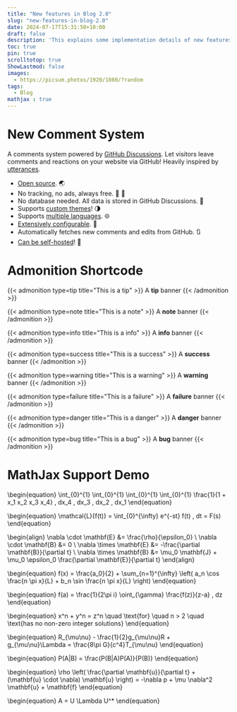 ```yaml
---
title: "New features in Blog 2.0"
slug: "new-features-in-blog-2.0"
date: 2024-07-17T15:31:50+10:00
draft: false
description: 'This explains some implementation details of new features'
toc: true
pin: true
scrolltotop: true
ShowLastmod: false
images:
  - https://picsum.photos/1920/1080/?random
tags: 
  - Blog
mathjax : true
---
```


# New Comment System

A comments system powered by [GitHub Discussions](https://docs.github.com/en/discussions). Let visitors leave comments and reactions on your website via GitHub! Heavily inspired by [utterances](https://github.com/utterance/utterances).

- [Open source](https://github.com/giscus/giscus). 🌏
- No tracking, no ads, always free. 📡 🚫
- No database needed. All data is stored in GitHub Discussions. 💬
- Supports [custom themes](https://github.com/giscus/giscus/blob/main/ADVANCED-USAGE.md#data-theme)! 🌗
- Supports [multiple languages](https://github.com/giscus/giscus/blob/main/CONTRIBUTING.md#adding-localizations). 🌐
- [Extensively configurable](https://github.com/giscus/giscus/blob/main/ADVANCED-USAGE.md). 🔧
- Automatically fetches new comments and edits from GitHub. 🔃
- [Can be self-hosted](https://github.com/giscus/giscus/blob/main/SELF-HOSTING.md)! 🤳

# Admonition Shortcode

{{< admonition type=tip title="This is a tip" >}}
A **tip** banner
{{< /admonition >}}

{{< admonition type=note title="This is a note" >}}
A **note** banner
{{< /admonition >}}

{{< admonition type=info title="This is a info" >}}
A **info** banner
{{< /admonition >}}

{{< admonition type=success title="This is a success" >}}
A **success** banner
{{< /admonition >}}

{{< admonition type=warning title="This is a warning" >}}
A **warning** banner
{{< /admonition >}}

{{< admonition type=failure title="This is a failure" >}}
A **failure** banner
{{< /admonition >}}

{{< admonition type=danger title="This is a danger" >}}
A **danger** banner
{{< /admonition >}}

{{< admonition type=bug title="This is a bug" >}}
A **bug** banner
{{< /admonition >}}



# MathJax Support Demo

\begin{equation}
    \int_{0}^{1} \int_{0}^{1} \int_{0}^{1} \int_{0}^{1} \frac{1}{1 + x_1 x_2 x_3 x_4} \, dx_4 \, dx_3 \, dx_2 \, dx_1
\end{equation}

\begin{equation}
    \mathcal{L}\{f(t)\} = \int_{0}^{\infty} e^{-st} f(t) \, dt = F(s)
\end{equation}

\begin{align}
    \nabla \cdot \mathbf{E} &= \frac{\rho}{\epsilon_0} \\
    \nabla \cdot \mathbf{B} &= 0 \\
    \nabla \times \mathbf{E} &= -\frac{\partial \mathbf{B}}{\partial t} \\
    \nabla \times \mathbf{B} &= \mu_0 \mathbf{J} + \mu_0 \epsilon_0 \frac{\partial \mathbf{E}}{\partial t}
\end{align}

\begin{equation}
    f(x) = \frac{a_0}{2} + \sum_{n=1}^{\infty} \left( a_n \cos \frac{n \pi x}{L} + b_n \sin \frac{n \pi x}{L} \right)
\end{equation}

\begin{equation}
    f(a) = \frac{1}{2\pi i} \oint_{\gamma} \frac{f(z)}{z-a} \, dz
\end{equation}

\begin{equation}
    x^n + y^n = z^n \quad \text{for} \quad n > 2 \quad \text{has no non-zero integer solutions}
\end{equation}

\begin{equation}
    R_{\mu\nu} - \frac{1}{2}g_{\mu\nu}R + g_{\mu\nu}\Lambda = \frac{8\pi G}{c^4}T_{\mu\nu}
\end{equation}

\begin{equation}
    P(A|B) = \frac{P(B|A)P(A)}{P(B)}
\end{equation}

\begin{equation}
    \rho \left( \frac{\partial \mathbf{u}}{\partial t} + (\mathbf{u} \cdot \nabla) \mathbf{u} \right) = -\nabla p + \mu \nabla^2 \mathbf{u} + \mathbf{f}
\end{equation}

\begin{equation}
    A = U \Lambda U^*
\end{equation}

